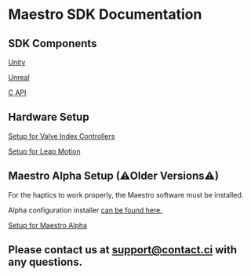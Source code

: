 # Maestro SDK Documentation

## SDK Components
[Unity](https://contact-control-interfaces.github.io/maestro-sdk-docs/Unity/2.7.0/)

[Unreal](https://contact-control-interfaces.github.io/maestro-sdk-docs/Unreal/)

[C API](https://contact-control-interfaces.github.io/maestro-sdk-docs/C/html/index.html)

## Hardware Setup
[Setup for Valve Index Controllers](https://contact-control-interfaces.github.io/maestro-sdk-docs/Setup/setup_valve_index)

[Setup for Leap Motion](https://contact-control-interfaces.github.io/maestro-sdk-docs/Setup/setup_leap_motion)

## Maestro Alpha Setup (⚠Older Versions⚠)
For the haptics to work properly, the Maestro software must be installed.

Alpha configuration installer [can be found here.](https://github.com/Contact-Control-Interfaces/maestro-installer)

[Setup for Maestro Alpha](https://contact-control-interfaces.github.io/maestro-sdk-docs/Setup/setup_alpha)
  
## Please contact us at <support@contact.ci> with any questions.
